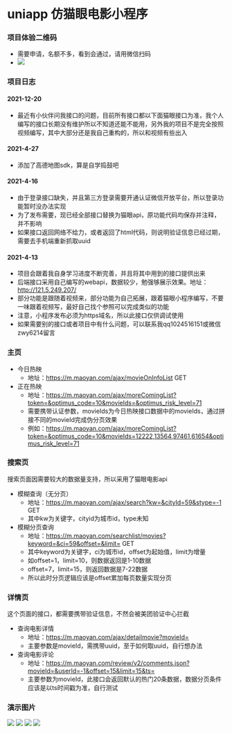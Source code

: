 # uniapp 仿猫眼电影小程序

### 项目体验二维码
+ 需要申请，名额不多，看到会通过，请用微信扫码
+ ![](https://github.com/ZhangWY0724/uni-Movie/blob/main/%E6%BC%94%E7%A4%BA%E5%9B%BE%E7%89%87/erweima.jpg)
### 项目日志
#### 2021-12-20
+ 最近有小伙伴问我接口的问题，目前所有接口都以下面猫眼接口为准，我个人编写的接口长期没有维护所以不知道还能不能用，另外我的项目不是完全按照视频编写，其中大部分还是我自己重构的，所以和视频有些出入
#### 2021-4-27
+ 添加了高德地图sdk，算是自学捣鼓吧
#### 2021-4-16
+ 由于登录接口缺失，并且第三方登录需要开通认证微信开放平台，所以登录功能暂时没办法实现
+ 为了发布需要，现已经全部接口替换为猫眼api，原功能代码均保存并注释，并不影响
+ 如果接口返回网络不给力，或者返回了html代码，则说明验证信息已经过期，需要去手机端重新抓取uuid
#### 2021-4-13
+ 项目会跟着我自身学习进度不断完善，并且将其中用到的接口提供出来
+ 后端接口采用自己编写的webapi，数据较少，勉强够展示效果。地址：http://121.5.249.207/
+ 部分功能是跟随着视频来，部分功能为自己拓展，跟着猫眼小程序编写，不要一味跟着视频写，最好自己找个参照可以完成类似的功能
+ 注意，小程序发布必须为https域名，所以此接口仅供调试使用
+ 如果需要别的接口或者项目中有什么问题，可以联系我qq1024516151或微信zwy6214留言

### 主页
+ 今日热映
  - 地址：https://m.maoyan.com/ajax/movieOnInfoList GET
+ 正在热映
  - 地址：https://m.maoyan.com/ajax/moreComingList?token=&optimus_code=10&movieIds=&optimus_risk_level=71
  - 需要携带认证参数，movieIds为今日热映接口数据中的movieIds，通过拼接不同的movieId完成伪分页效果
  - 例如：https://m.maoyan.com/ajax/moreComingList?token=&optimus_code=10&movieIds=12222,13564,97461,61654&optimus_risk_level=71
  

### 搜索页
搜索页面因需要较大的数据量支持，所以采用了猫眼电影api
+ 模糊查询（无分页）
  - 地址：https://m.maoyan.com/ajax/search?kw=&cityId=59&stype=-1 GET
  - 其中kw为关键字，cityid为城市id，type未知
+ 模糊分页查询
  - 地址：https://m.maoyan.com/searchlist/movies?keyword=&ci=59&offset=&limit= GET
  - 其中keyword为关键字，ci为城市id，offset为起始值，limit为增量
  - 如offset=1，limit=10，则数据返回是1-10数据
  - offset=7，limit=15，则返回数据是7-22数据
  - 所以此时分页逻辑应该是offset累加每页数量实现分页
### 详情页
这个页面的接口，都需要携带验证信息，不然会被美团验证中心拦截
+ 查询电影详情
  - 地址：https://m.maoyan.com/ajax/detailmovie?movieId=
  - 主要参数是movieId，需携带uuid，至于如何取uuid，自行想办法
+ 查询电影评论
  - 地址：https://m.maoyan.com/review/v2/comments.json?movieId=&userId=-1&offset=15&limit=15&ts=
  - 主要参数为movieId，此接口会返回默认的热门20条数据，数据分页条件应该是以ts时间戳为准，自行测试
### 演示图片
![](https://github.com/ZhangWY0724/uniappLearn/blob/main/%E6%BC%94%E7%A4%BA%E5%9B%BE%E7%89%87/index.png)
![](https://github.com/ZhangWY0724/uniappLearn/blob/main/%E6%BC%94%E7%A4%BA%E5%9B%BE%E7%89%87/search.png)
![](https://github.com/ZhangWY0724/uniappLearn/blob/main/%E6%BC%94%E7%A4%BA%E5%9B%BE%E7%89%87/search2.png)
![](https://github.com/ZhangWY0724/uniappLearn/blob/main/%E6%BC%94%E7%A4%BA%E5%9B%BE%E7%89%87/detail.png)
